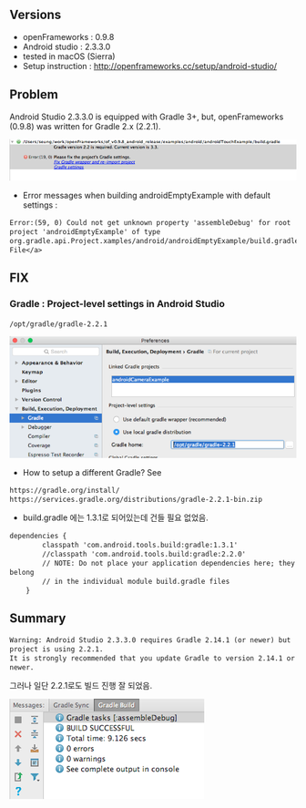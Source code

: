 ## Versions
* openFrameworks : 0.9.8
* Android studio : 2.3.3.0
* tested in macOS (Sierra)
* Setup instruction : http://openframeworks.cc/setup/android-studio/

## Problem
Android Studio 2.3.3.0 is equipped with Gradle 3+, but, openFrameworks (0.9.8) was written for Gradle 2.x (2.2.1).

<img src='img/gradle0.png' />



* Error messages when building androidEmptyExample with default settings :
```
Error:(59, 0) Could not get unknown property 'assembleDebug' for root project 'androidEmptyExample' of type org.gradle.api.Project.xamples/android/androidEmptyExample/build.gradle">Open File</a>
```


## FIX
### Gradle : Project-level settings in Android Studio
```
/opt/gradle/gradle-2.2.1
```
<img src='img/gradle1.png' />

* How to setup a different Gradle? See
```
https://gradle.org/install/
https://services.gradle.org/distributions/gradle-2.2.1-bin.zip
```

* build.gradle 에는 1.3.1로 되어있는데 건들 필요 없었음.
```
dependencies {
        classpath 'com.android.tools.build:gradle:1.3.1'
        //classpath 'com.android.tools.build:gradle:2.2.0'
        // NOTE: Do not place your application dependencies here; they belong
        // in the individual module build.gradle files
    }
```

## Summary
```
Warning: Android Studio 2.3.3.0 requires Gradle 2.14.1 (or newer) but project is using 2.2.1.
It is strongly recommended that you update Gradle to version 2.14.1 or newer.
```
그러나 일단 2.2.1로도 빌드 진행 잘 되었음.

<img src='img/gradle4.png' />
